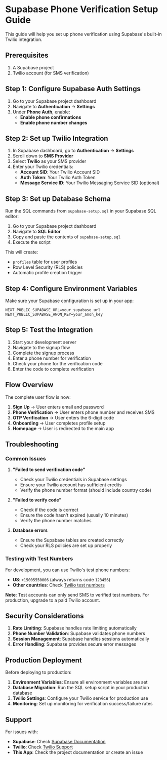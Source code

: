 # Supabase Phone Verification Setup Guide

This guide will help you set up phone verification using Supabase's built-in Twilio integration.

## Prerequisites

1. A Supabase project
2. Twilio account (for SMS verification)

## Step 1: Configure Supabase Auth Settings

1. Go to your Supabase project dashboard
2. Navigate to **Authentication** → **Settings**
3. Under **Phone Auth**, enable:
   - **Enable phone confirmations**
   - **Enable phone number changes**

## Step 2: Set up Twilio Integration

1. In Supabase dashboard, go to **Authentication** → **Settings**
2. Scroll down to **SMS Provider**
3. Select **Twilio** as your SMS provider
4. Enter your Twilio credentials:
   - **Account SID**: Your Twilio Account SID
   - **Auth Token**: Your Twilio Auth Token
   - **Message Service ID**: Your Twilio Messaging Service SID (optional)

## Step 3: Set up Database Schema

Run the SQL commands from `supabase-setup.sql` in your Supabase SQL editor:

1. Go to your Supabase project dashboard
2. Navigate to **SQL Editor**
3. Copy and paste the contents of `supabase-setup.sql`
4. Execute the script

This will create:
- `profiles` table for user profiles
- Row Level Security (RLS) policies
- Automatic profile creation trigger

## Step 4: Configure Environment Variables

Make sure your Supabase configuration is set up in your app:

```env
NEXT_PUBLIC_SUPABASE_URL=your_supabase_url
NEXT_PUBLIC_SUPABASE_ANON_KEY=your_anon_key
```

## Step 5: Test the Integration

1. Start your development server
2. Navigate to the signup flow
3. Complete the signup process
4. Enter a phone number for verification
5. Check your phone for the verification code
6. Enter the code to complete verification

## Flow Overview

The complete user flow is now:

1. **Sign Up** → User enters email and password
2. **Phone Verification** → User enters phone number and receives SMS
3. **OTP Verification** → User enters the 6-digit code
4. **Onboarding** → User completes profile setup
5. **Homepage** → User is redirected to the main app

## Troubleshooting

### Common Issues

1. **"Failed to send verification code"**
   - Check your Twilio credentials in Supabase settings
   - Ensure your Twilio account has sufficient credits
   - Verify the phone number format (should include country code)

2. **"Failed to verify code"**
   - Check if the code is correct
   - Ensure the code hasn't expired (usually 10 minutes)
   - Verify the phone number matches

3. **Database errors**
   - Ensure the Supabase tables are created correctly
   - Check your RLS policies are set up properly

### Testing with Test Numbers

For development, you can use Twilio's test phone numbers:
- **US**: `+15005550006` (always returns code `123456`)
- **Other countries**: Check [Twilio test numbers](https://www.twilio.com/docs/verify/test-numbers)

**Note**: Test accounts can only send SMS to verified test numbers. For production, upgrade to a paid Twilio account.

## Security Considerations

1. **Rate Limiting**: Supabase handles rate limiting automatically
2. **Phone Number Validation**: Supabase validates phone numbers
3. **Session Management**: Supabase handles sessions automatically
4. **Error Handling**: Supabase provides secure error messages

## Production Deployment

Before deploying to production:

1. **Environment Variables**: Ensure all environment variables are set
2. **Database Migration**: Run the SQL setup script in your production database
3. **Twilio Settings**: Configure your Twilio service for production use
4. **Monitoring**: Set up monitoring for verification success/failure rates

## Support

For issues with:
- **Supabase**: Check [Supabase Documentation](https://supabase.com/docs)
- **Twilio**: Check [Twilio Support](https://support.twilio.com/)
- **This App**: Check the project documentation or create an issue 
